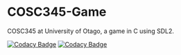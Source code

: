 # COSC345-Game
COSC345 at University of Otago, a game in C using SDL2.

<!-- Badges -->
[![Codacy Badge](https://api.codacy.com/project/badge/Grade/f9e2aeb156d2418f903b1549b2b02ff7)](https://app.codacy.com/gh/737BassTP/COSC345-Game?utm_source=github.com&utm_medium=referral&utm_content=737BassTP/COSC345-Game&utm_campaign=Badge_Grade)
[![Codacy Badge](https://app.codacy.com/project/badge/Grade/29398fc7780e4af2bd480657443ab837)](https://app.codacy.com/gh/737BassTP/COSC345-Game/dashboard?utm_source=gh&utm_medium=referral&utm_content=&utm_campaign=Badge_grade)

<!-- test push -->

